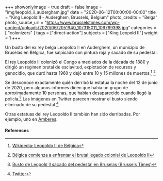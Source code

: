 +++
showonlyimage = true
draft = false
image = "img/leopold_ii_audergham.jpg"
date = "2020-06-12T00:00:00-00:00"
title = "King Leopold II - Auderghem, Brussels, Belgium"
photo_credits = "Belga"
photo_source_url = "https://www.brusselstimes.com/wp-content/uploads/2020/06/2051940_107315011_106769398.jpg"
categories = [ "colonizers" ]
tags = ["direct-action"]
subjects = ["King Leopold II"]
weight = 1
+++

Un busto del ex rey belga Leopoldo II en Auderghem, un municipio de Bruselas en Bélgica, fue salpicado con pintura roja y sacado de su pedestal.

<!--more-->

El rey Leopoldo II colonizó el Congo a mediados de la década de 1880 y dirigió un régimen brutal de esclavitud, explotación de recursos y genocidio, que duró hasta 1960 y dejó entre 10 y 15 millones de muertos.[^1] [^2]

Se desconoce exactamente quién derribó la estatua la noche del 12 de junio de 2020, pero algunos informes dicen que había un grupo de aproximadamente 10 personas, que habían desaparecido cuando llegó la policía.[^3] Las imágenes en Twitter parecen mostrar el busto siendo eliminado de su pedestal.[^4]

Otras estatuas del rey Leopoldo II también han sido derribadas. Por ejemplo, uno en [Amberes](https://whentheycamedown.com/post/leopold-ii-antwerp/).


#### References

[^1]: [Wikipedia: Leopoldo II de Bélgica](https://en.wikipedia.org/wiki/Leopold_II_of_Belgium)

[^2]: [Bélgica comienza a enfrentar el brutal legado colonial de Leopoldo II](https://www.theguardian.com/world/2019/nov/23/belgium-begins-to-face-brutal-colonial-legacy-de-leopold-ii)

[^3]: [Busto de Leopold II sacado del pedestal en Bruselas (Brussels Times)](https://www.brusselstimes.com/brussels/116479/leopold-ii-bust-pulled-from-pedestal-in-brussels/ )

[^4]: [Twitter](https://twitter.com/vivacite/status/1271326543923474437?s=20)
